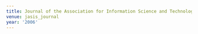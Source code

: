 ```yaml
---
title: Journal of the Association for Information Science and Technology (2006)
venue: jasis_journal
year: '2006'
---
```

